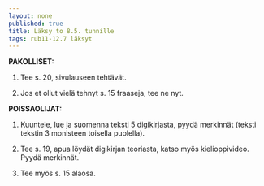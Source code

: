 ```yaml
---
layout: none
published: true
title: Läksy to 8.5. tunnille
tags: rub11-12.7 läksyt
---
```

**PAKOLLISET:**

1. Tee s. 20, sivulauseen tehtävät.

2. Jos et ollut vielä tehnyt s. 15 fraaseja, tee ne nyt.

**POISSAOLIJAT:**

1. Kuuntele, lue ja suomenna teksti 5 digikirjasta, pyydä merkinnät (teksti tekstin 3 monisteen toisella puolella).

2. Tee s. 19, apua löydät digikirjan teoriasta, katso myös kielioppivideo. Pyydä merkinnät.

3. Tee myös s. 15 alaosa.
